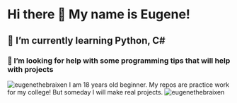 # Hi there 👋 My name is Eugene!

## 🌱 I’m currently learning Python, C#
### 🤔 I’m looking for help with some programming tips that will help with projects
<img src="https://komarev.com/ghpvc/?username=eugenethebraixen&label=Profile%20views&color#FF0000&style=flat" alt="eugenethebraixen" />
I am 18 years old beginner. My repos are practice work for my college! But someday I will make real projects.
<img src="https://github-profile-trophy.vercel.app/?username=eugenethebraixen&theme=onedark" alt="eugenethebraixen" /></a>


